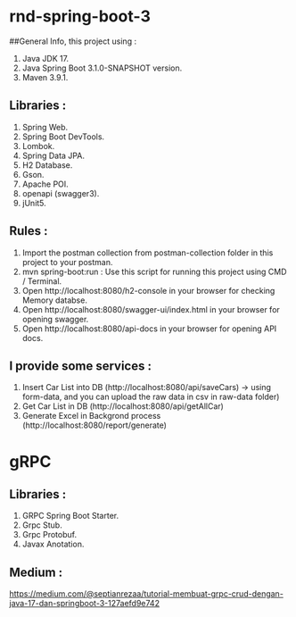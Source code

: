 # rnd-spring-boot-3

##General Info, this project using :
1. Java JDK 17.
2. Java Spring Boot 3.1.0-SNAPSHOT version.
3. Maven 3.9.1.

## Libraries :
1. Spring Web.
2. Spring Boot DevTools.
3. Lombok.
4. Spring Data JPA.
5. H2 Database.
6. Gson.
7. Apache POI.
8. openapi (swagger3).
9. jUnit5.

## Rules :
1. Import the postman collection from postman-collection folder in this project to your postman.
2. mvn spring-boot:run : Use this script for running this project using CMD / Terminal.
3. Open http://localhost:8080/h2-console in your browser for checking Memory databse.
4. Open http://localhost:8080/swagger-ui/index.html in your browser for opening swagger.
5. Open http://localhost:8080/api-docs in your browser for opening API docs.

## I provide some services :
1. Insert Car List into DB (http://localhost:8080/api/saveCars) -> using form-data, and you can upload the raw data in csv in raw-data folder)
2. Get Car List in DB (http://localhost:8080/api/getAllCar)
3. Generate Excel in Backgrond process (http://localhost:8080/report/generate)


# gRPC
## Libraries :
1. GRPC Spring Boot Starter.
2. Grpc Stub.
3. Grpc Protobuf.
4. Javax Anotation.

## Medium : 
https://medium.com/@septianrezaa/tutorial-membuat-grpc-crud-dengan-java-17-dan-springboot-3-127aefd9e742 
